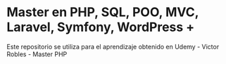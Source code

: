 # Master en PHP, SQL, POO, MVC, Laravel, Symfony, WordPress +

Este repositorio se utiliza para el aprendizaje obtenido en Udemy - Victor Robles - Master PHP